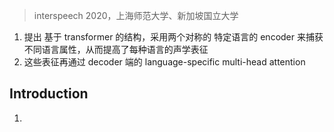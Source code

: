 > interspeech 2020，上海师范大学、新加坡国立大学

1. 提出 基于 transformer 的结构，采用两个对称的 特定语言的 encoder 来捕获不同语言属性，从而提高了每种语言的声学表征
2. 这些表征再通过 decoder 端的 language-specific multi-head attention

## Introduction

1. 